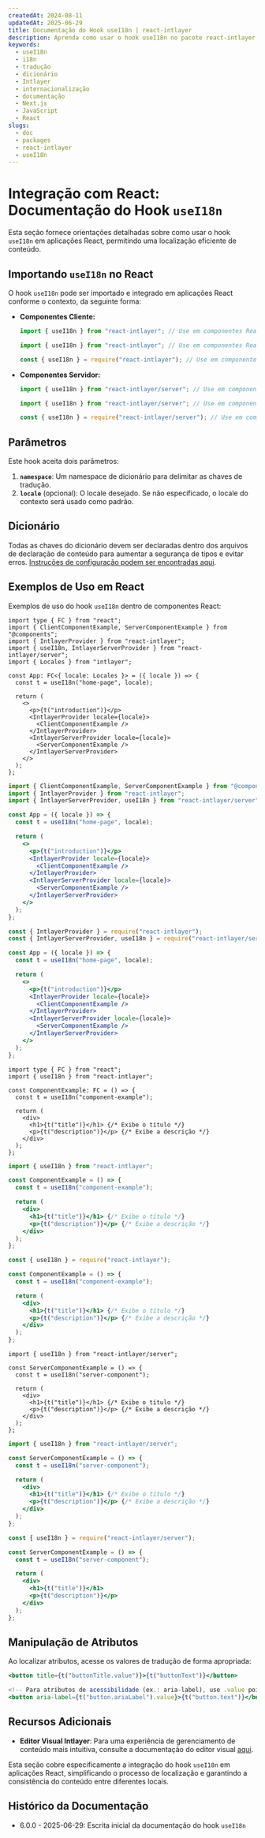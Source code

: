 ```yaml
---
createdAt: 2024-08-11
updatedAt: 2025-06-29
title: Documentação do Hook useI18n | react-intlayer
description: Aprenda como usar o hook useI18n no pacote react-intlayer
keywords:
  - useI18n
  - i18n
  - tradução
  - dicionário
  - Intlayer
  - internacionalização
  - documentação
  - Next.js
  - JavaScript
  - React
slugs:
  - doc
  - packages
  - react-intlayer
  - useI18n
---
```


# Integração com React: Documentação do Hook `useI18n`

Esta seção fornece orientações detalhadas sobre como usar o hook `useI18n` em aplicações React, permitindo uma localização eficiente de conteúdo.

## Importando `useI18n` no React

O hook `useI18n` pode ser importado e integrado em aplicações React conforme o contexto, da seguinte forma:

- **Componentes Cliente:**

  ```typescript codeFormat="typescript"
  import { useI18n } from "react-intlayer"; // Use em componentes React do lado do cliente
  ```

  ```javascript codeFormat="esm"
  import { useI18n } from "react-intlayer"; // Use em componentes React do lado do cliente
  ```

  ```javascript codeFormat="commonjs"
  const { useI18n } = require("react-intlayer"); // Use em componentes React do lado do cliente
  ```

- **Componentes Servidor:**

  ```typescript codeFormat="commonjs"
  import { useI18n } from "react-intlayer/server"; // Use em componentes React do lado do servidor
  ```

  ```javascript codeFormat="esm"
  import { useI18n } from "react-intlayer/server"; // Use em componentes React do lado do servidor
  ```

  ```javascript codeFormat="commonjs"
  const { useI18n } = require("react-intlayer/server"); // Use em componentes React do lado do servidor
  ```

## Parâmetros

Este hook aceita dois parâmetros:

1. **`namespace`**: Um namespace de dicionário para delimitar as chaves de tradução.
2. **`locale`** (opcional): O locale desejado. Se não especificado, o locale do contexto será usado como padrão.

## Dicionário

Todas as chaves do dicionário devem ser declaradas dentro dos arquivos de declaração de conteúdo para aumentar a segurança de tipos e evitar erros. [Instruções de configuração podem ser encontradas aqui](https://github.com/aymericzip/intlayer/blob/main/docs/docs/pt/dictionary/get_started.md).

## Exemplos de Uso em React

Exemplos de uso do hook `useI18n` dentro de componentes React:

```tsx fileName="src/App.tsx" codeFormat="typescript"
import type { FC } from "react";
import { ClientComponentExample, ServerComponentExample } from "@components";
import { IntlayerProvider } from "react-intlayer";
import { useI18n, IntlayerServerProvider } from "react-intlayer/server";
import { Locales } from "intlayer";

const App: FC<{ locale: Locales }> = ({ locale }) => {
  const t = useI18n("home-page", locale);

  return (
    <>
      <p>{t("introduction")}</p>
      <IntlayerProvider locale={locale}>
        <ClientComponentExample />
      </IntlayerProvider>
      <IntlayerServerProvider locale={locale}>
        <ServerComponentExample />
      </IntlayerServerProvider>
    </>
  );
};
```

```jsx fileName="src/app.jsx" codeFormat="esm"
import { ClientComponentExample, ServerComponentExample } from "@components";
import { IntlayerProvider } from "react-intlayer";
import { IntlayerServerProvider, useI18n } from "react-intlayer/server";

const App = ({ locale }) => {
  const t = useI18n("home-page", locale);

  return (
    <>
      <p>{t("introduction")}</p>
      <IntlayerProvider locale={locale}>
        <ClientComponentExample />
      </IntlayerProvider>
      <IntlayerServerProvider locale={locale}>
        <ServerComponentExample />
      </IntlayerServerProvider>
    </>
  );
};
```

```jsx fileName="src/app.cjs" codeFormat="commonjs"
const { IntlayerProvider } = require("react-intlayer");
const { IntlayerServerProvider, useI18n } = require("react-intlayer/server");

const App = ({ locale }) => {
  const t = useI18n("home-page", locale);

  return (
    <>
      <p>{t("introduction")}</p>
      <IntlayerProvider locale={locale}>
        <ClientComponentExample />
      </IntlayerProvider>
      <IntlayerServerProvider locale={locale}>
        <ServerComponentExample />
      </IntlayerServerProvider>
    </>
  );
};
```

```tsx fileName="src/components/ComponentExample.tsx" codeFormat="typescript"
import type { FC } from "react";
import { useI18n } from "react-intlayer";

const ComponentExample: FC = () => {
  const t = useI18n("component-example");

  return (
    <div>
      <h1>{t("title")}</h1> {/* Exibe o título */}
      <p>{t("description")}</p> {/* Exibe a descrição */}
    </div>
  );
};
```

```jsx fileName="src/components/ComponentExample.jsx" codeFormat="esm"
import { useI18n } from "react-intlayer";

const ComponentExample = () => {
  const t = useI18n("component-example");

  return (
    <div>
      <h1>{t("title")}</h1> {/* Exibe o título */}
      <p>{t("description")}</p> {/* Exibe a descrição */}
    </div>
  );
};
```

```jsx fileName="src/components/ComponentExample.cjs" codeFormat="commonjs"
const { useI18n } = require("react-intlayer");

const ComponentExample = () => {
  const t = useI18n("component-example");

  return (
    <div>
      <h1>{t("title")}</h1> {/* Exibe o título */}
      <p>{t("description")}</p> {/* Exibe a descrição */}
    </div>
  );
};
```

```tsx fileName="src/components/ServerComponentExample.tsx" codeFormat="typescript"
import { useI18n } from "react-intlayer/server";

const ServerComponentExample = () => {
  const t = useI18n("server-component");

  return (
    <div>
      <h1>{t("title")}</h1> {/* Exibe o título */}
      <p>{t("description")}</p> {/* Exibe a descrição */}
    </div>
  );
};
```

```jsx fileName="src/components/ServerComponentExample.jsx" codeFormat="esm"
import { useI18n } from "react-intlayer/server";

const ServerComponentExample = () => {
  const t = useI18n("server-component");

  return (
    <div>
      <h1>{t("title")}</h1> {/* Exibe o título */}
      <p>{t("description")}</p> {/* Exibe a descrição */}
    </div>
  );
};
```

```jsx fileName="src/components/ServerComponentExample.cjs" codeFormat="commonjs"
const { useI18n } = require("react-intlayer/server");

const ServerComponentExample = () => {
  const t = useI18n("server-component");

  return (
    <div>
      <h1>{t("title")}</h1>
      <p>{t("description")}</p>
    </div>
  );
};
```

## Manipulação de Atributos

Ao localizar atributos, acesse os valores de tradução de forma apropriada:

```jsx
<button title={t("buttonTitle.value")}>{t("buttonText")}</button>

<!-- Para atributos de acessibilidade (ex.: aria-label), use .value pois são necessárias strings puras -->
<button aria-label={t("button.ariaLabel").value}>{t("button.text")}</button>
```

## Recursos Adicionais

- **Editor Visual Intlayer**: Para uma experiência de gerenciamento de conteúdo mais intuitiva, consulte a documentação do editor visual [aqui](https://github.com/aymericzip/intlayer/blob/main/docs/docs/pt/intlayer_visual_editor.md).

Esta seção cobre especificamente a integração do hook `useI18n` em aplicações React, simplificando o processo de localização e garantindo a consistência do conteúdo entre diferentes locais.

## Histórico da Documentação

- 6.0.0 - 2025-06-29: Escrita inicial da documentação do hook `useI18n`
